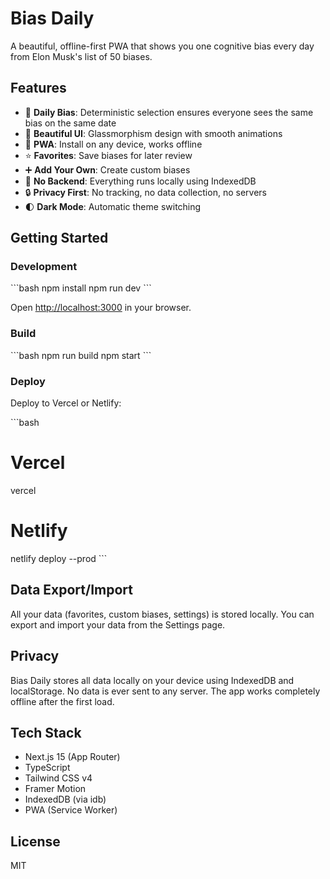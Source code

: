# Bias Daily

A beautiful, offline-first PWA that shows you one cognitive bias every day from Elon Musk's list of 50 biases.

## Features

- 📅 **Daily Bias**: Deterministic selection ensures everyone sees the same bias on the same date
- 🎨 **Beautiful UI**: Glassmorphism design with smooth animations
- 📱 **PWA**: Install on any device, works offline
- ⭐ **Favorites**: Save biases for later review
- ➕ **Add Your Own**: Create custom biases
- 🎯 **No Backend**: Everything runs locally using IndexedDB
- 🔒 **Privacy First**: No tracking, no data collection, no servers
- 🌓 **Dark Mode**: Automatic theme switching

## Getting Started

### Development

\`\`\`bash
npm install
npm run dev
\`\`\`

Open [http://localhost:3000](http://localhost:3000) in your browser.

### Build

\`\`\`bash
npm run build
npm start
\`\`\`

### Deploy

Deploy to Vercel or Netlify:

\`\`\`bash

# Vercel

vercel

# Netlify

netlify deploy --prod
\`\`\`

## Data Export/Import

All your data (favorites, custom biases, settings) is stored locally. You can export and import your data from the Settings page.

## Privacy

Bias Daily stores all data locally on your device using IndexedDB and localStorage. No data is ever sent to any server. The app works completely offline after the first load.

## Tech Stack

- Next.js 15 (App Router)
- TypeScript
- Tailwind CSS v4
- Framer Motion
- IndexedDB (via idb)
- PWA (Service Worker)

## License

MIT
